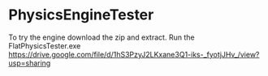# PhysicsEngineTester
To try the engine download the zip and extract. Run the FlatPhysicsTester.exe
https://drive.google.com/file/d/1hS3PzyJ2LKxane3Q1-iks-_fyotjJHv_/view?usp=sharing

